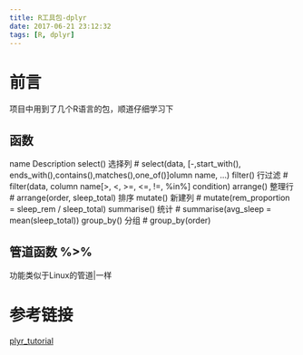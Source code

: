 ```yaml
---
title: R工具包-dplyr
date: 2017-06-21 23:12:32
tags: [R, dplyr]
---
```


# 前言
项目中用到了几个R语言的包，顺道仔细学习下


## 函数
name	Description
select()	选择列 # select(data, [-,start_with(), ends_with(),contains(),matches(),one_of()]olumn name, ...) 
filter()	行过滤 # filter(data, column name[>, <, >=, <=, !=, %in%] condition)
arrange()	整理行 # arrange(order, sleep_total) 排序
mutate()	新建列 # mutate(rem_proportion = sleep_rem / sleep_total) 
summarise()	统计  # summarise(avg_sleep = mean(sleep_total))
group_by()	分组 # group_by(order)

<!--more-->

## 管道函数 %>%
功能类似于Linux的管道|一样

# 参考链接
[plyr_tutorial](http://genomicsclass.github.io/book/pages/dplyr_tutorial.html)
